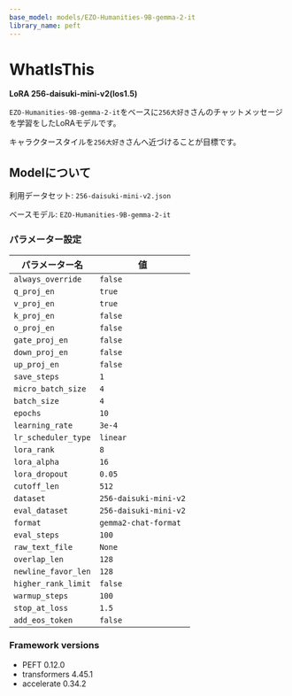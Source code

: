 ```yaml
---
base_model: models/EZO-Humanities-9B-gemma-2-it
library_name: peft
---
```


# WhatIsThis

**LoRA 256-daisuki-mini-v2(los1.5)**

`EZO-Humanities-9B-gemma-2-it`をベースに`256大好き`さんのチャットメッセージを学習をしたLoRAモデルです。

キャラクタースタイルを`256大好き`さんへ近づけることが目標です。

## Modelについて

利用データセット: `256-daisuki-mini-v2.json`

ベースモデル: `EZO-Humanities-9B-gemma-2-it`

### パラメーター設定

| パラメーター名          | 値                              |
|-------------------------|---------------------------------|
| `always_override`        | `false`                         |
| `q_proj_en`              | `true`                          |
| `v_proj_en`              | `true`                          |
| `k_proj_en`              | `false`                         |
| `o_proj_en`              | `false`                         |
| `gate_proj_en`           | `false`                         |
| `down_proj_en`           | `false`                         |
| `up_proj_en`             | `false`                         |
| `save_steps`             | `1`                             |
| `micro_batch_size`       | `4`                             |
| `batch_size`             | `4`                             |
| `epochs`                 | `10`                            |
| `learning_rate`          | `3e-4`                          |
| `lr_scheduler_type`      | `linear`                        |
| `lora_rank`              | `8`                             |
| `lora_alpha`             | `16`                            |
| `lora_dropout`           | `0.05`                          |
| `cutoff_len`             | `512`                           |
| `dataset`                | `256-daisuki-mini-v2`           |
| `eval_dataset`           | `256-daisuki-mini-v2`                          |
| `format`                 | `gemma2-chat-format`            |
| `eval_steps`             | `100`                           |
| `raw_text_file`          | `None`                          |
| `overlap_len`            | `128`                           |
| `newline_favor_len`      | `128`                           |
| `higher_rank_limit`      | `false`                         |
| `warmup_steps`           | `100`                           |
| `stop_at_loss`           | `1.5`                           |
| `add_eos_token`          | `false`                         |

### Framework versions

- PEFT 0.12.0
- transformers 4.45.1
- accelerate 0.34.2
